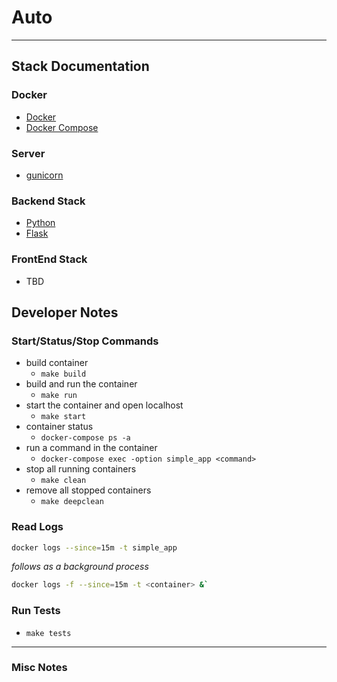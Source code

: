 # Auto

---

## Stack Documentation

### Docker

- [Docker](https://docs.docker.com/)
- [Docker Compose](https://github.com/compose-spec/compose-spec/blob/master/spec.md)

### Server

- [gunicorn](https://docs.gunicorn.org/en/stable/configure.html)

### Backend Stack

- [Python](https://docs.python.org/3.9/)
- [Flask](https://flask.palletsprojects.com/en/2.1.x/)

### FrontEnd Stack

- TBD

## Developer Notes

### Start/Status/Stop Commands

- build container
  - `make build`
- build and run the container
  - `make run`
- start the container and open localhost
  - `make start`
- container status
  - `docker-compose ps -a`
- run a command in the container
  - `docker-compose exec -option simple_app <command>`
- stop all running containers
  - `make clean`
- remove all stopped containers
  - `make deepclean`

### Read Logs

```sh
docker logs --since=15m -t simple_app
```

_follows as a background process_

```sh
docker logs -f --since=15m -t <container> &`
```

### Run Tests

- `make tests`

---

### Misc Notes
